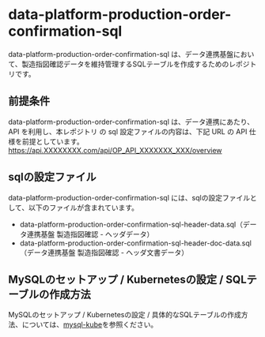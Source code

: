 # data-platform-production-order-confirmation-sql

data-platform-production-order-confirmation-sql は、データ連携基盤において、製造指図確認データを維持管理するSQLテーブルを作成するためのレポジトリです。 

## 前提条件  
data-platform-production-order-confirmation-sql は、データ連携にあたり、API を利用し、本レポジトリ の sql 設定ファイルの内容は、下記 URL の API 仕様を前提としています。  
https://api.XXXXXXXX.com/api/OP_API_XXXXXXX_XXX/overview  

## sqlの設定ファイル

data-platform-production-order-confirmation-sql には、sqlの設定ファイルとして、以下のファイルが含まれています。  

* data-platform-production-order-confirmation-sql-header-data.sql（データ連携基盤 製造指図確認 - ヘッダデータ）
* data-platform-production-order-confirmation-sql-header-doc-data.sql（データ連携基盤 製造指図確認 - ヘッダ文書データ）

## MySQLのセットアップ / Kubernetesの設定 / SQLテーブルの作成方法

MySQLのセットアップ / Kubernetesの設定 / 具体的なSQLテーブルの作成方法、については、[mysql-kube](https://github.com/latonaio/mysql-kube)を参照ください。
